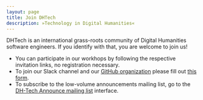 ```yaml
---
layout: page
title: Join DHTech
description: »Technology in Digital Humanities«
---
```


DHTech is an international grass-roots community of Digital Humanities software engineers.
If you identify with that, you are welcome to join us!

* You can participate in our workhops by following the respective invitation links, no registration necessary.
* To join our Slack channel and our [GitHub organization](http://github.com/dh-tech)
please fill out [this form](https://docs.google.com/forms/d/e/1FAIpQLSeAe1MlCPOCVlY7YsJUcLv1_tDBtEOBNJ2vhCe6aWcvAl-ehQ/viewform).
* To subscribe to the low-volume announcements mailing list, go to the [DH-Tech Announce mailing list](https://listserv.gwdg.de/mailman/listinfo/dh-tech-announce) interface.


